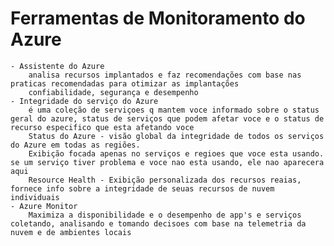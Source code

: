 # Ferramentas de Monitoramento do Azure
	- Assistente do Azure
		analisa recursos implantados e faz recomendações com base nas praticas recomendadas para otimizar as implantações
		confiabilidade, segurança e desempenho
	- Integridade do serviço do Azure
		é uma coleção de serviçoes q mantem voce informado sobre o status geral do azure, status de serviços que podem afetar voce e o status de recurso especifico que esta afetando voce
		Status do Azure - visão global da integridade de todos os serviços do Azure em todas as regiões.
		Exibição focada apenas no serviços e regioes que voce esta usando. se um serviço tiver problema e voce nao esta usando, ele nao aparecera aqui
		Resource Health - Exibição personalizada dos recursos reaias, fornece info sobre a integridade de seuas recursos de nuvem individuais
	- Azure Monitor
		Maximiza a disponibilidade e o desempenho de app's e serviços coletando, analisando e tomando decisoes com base na telemetria da nuvem e de ambientes locais

